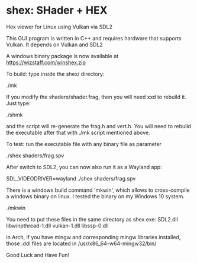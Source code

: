 # shex: SHader + HEX
Hex viewer for Linux using Vulkan via SDL2

This GUI program is written in C++ and requires hardware that supports Vulkan.
It depends on Vulkan and SDL2

A windows binary package is now available at https://wizstaff.com/winshex.zip

To build: type inside the shex/ directory:

./mk

If you modify the shaders/shader.frag, then you will need xxd to rebuild it.
Just type:

./shmk

and the script will re-generate the frag.h and vert.h. You will need to rebuild
the executable after that with ./mk script mentioned above.

To test: run the executable file with any binary file as parameter

./shex shaders/frag.spv

After switch to SDL2, you can now also run it as a Wayland app:

SDL_VIDEODRIVER=wayland ./shex shaders/frag.spv

There is a windows build command 'mkwin', which allows to cross-compile a
windows binary on linux. I tested the binary on my Windows 10 system.

./mkwin

You need to put these files in the same directory as shex.exe:
SDL2.dll
libwinpthread-1.dll
vulkan-1.dll
libssp-0.dll

in Arch, if you have mingw and corresponding mingw libraries installed,
those .ddl files are located in /usr/x86_64-w64-mingw32/bin/

Good Luck and Have Fun!

